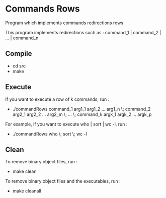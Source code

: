 # Commands Rows
Program which implements commands redirections rows

This program implements redirections such as : command_1 | command_2 | ... | command_n

## Compile

* cd src
* make

## Execute

If you want to execute a row of k commands, run :

* ./commandRows command_1 arg1_1 arg1_2 ... arg1_n \\; command_2 arg2_1 arg2_2 ... arg2_m \\; ... \\; command_k argk_1 argk_2 ... argk_p

For example, if you want to execute who | sort | wc -l, run :

* ./commandRows who \\; sort \\; wc -l


## Clean
To remove binary object files, run :

* make clean

To remove binary object files and the executables, run :

* make cleanall